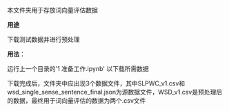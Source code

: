 本文件夹用于存放词向量评估数据

**用途**

下载测试数据并进行预处理

**用法**：

运行上一个目录的'1 准备工作.ipynb' 以下载所需数据

下载完成后，文件夹中应出现3个数据文件，其中SLPWC_v1.csv和wsd_single_sense_sentence_final.json为源数据文件，WSD_v1.csv是预处理后的数据，最终用于词向量评估的数据为两个.csv文件

